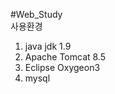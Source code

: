 #Web_Study<br>
사용환경<br>
1. java jdk 1.9<br>
2. Apache Tomcat 8.5<br>
3. Eclipse Oxygeon3<br>
4. mysql<br>
